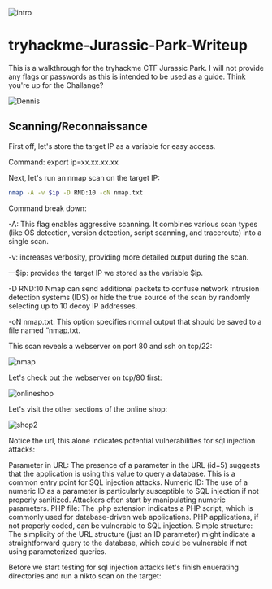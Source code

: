 ![intro](https://github.com/user-attachments/assets/df530c8e-e71d-4932-87db-b56b28bdad0e)

# tryhackme-Jurassic-Park-Writeup

This is a walkthrough for the tryhackme CTF Jurassic Park. I will not provide any flags or passwords as this is intended to be used as a guide. Think you're up for the Challange?

![Dennis](https://github.com/user-attachments/assets/92daa2f0-353a-490d-8ff2-2f2bf432d062)

## Scanning/Reconnaissance

First off, let's store the target IP as a variable for easy access.

Command: export ip=xx.xx.xx.xx

Next, let's run an nmap scan on the target IP:
```bash
nmap -A -v $ip -D RND:10 -oN nmap.txt
```

Command break down:

-A: This flag enables aggressive scanning. It combines various scan types (like OS detection, version detection, script scanning, and traceroute) into a single scan.

-v: increases verbosity, providing more detailed output during the scan.

—$ip: provides the target IP we stored as the variable $ip.

-D RND:10 Nmap can send additional packets to confuse network intrusion detection systems (IDS) or hide the true source of the scan by randomly selecting up to 10 decoy IP addresses.

-oN nmap.txt: This option specifies normal output that should be saved to a file named “nmap.txt.

This scan reveals a webserver on port 80 and ssh on tcp/22:

![nmap](https://github.com/user-attachments/assets/1d1a853a-bce9-46c4-8fe9-06478e544fbe)

Let's check out the webserver on tcp/80 first:

![onlineshop](https://github.com/user-attachments/assets/23cb17db-73db-4694-968a-5a87b7345b8a)

Let's visit the other sections of the online shop:

![shop2](https://github.com/user-attachments/assets/b91d7fbc-661b-4f24-b124-808e849af504)

Notice the url, this alone indicates potential vulnerabilities for sql injection attacks:

Parameter in URL: The presence of a parameter in the URL (id=5) suggests that the application is using this value to query a database. This is a common entry point for SQL injection attacks.
Numeric ID: The use of a numeric ID as a parameter is particularly susceptible to SQL injection if not properly sanitized. Attackers often start by manipulating numeric parameters.
PHP file: The .php extension indicates a PHP script, which is commonly used for database-driven web applications. PHP applications, if not properly coded, can be vulnerable to SQL injection.
Simple structure: The simplicity of the URL structure (just an ID parameter) might indicate a straightforward query to the database, which could be vulnerable if not using parameterized queries.

Before we start testing for sql injection attacks let's finish enuerating directories and run a nikto scan on the target:

